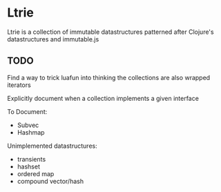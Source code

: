 # Ltrie

Ltrie is a collection of immutable datastructures patterned after
Clojure's datastructures and immutable.js

## TODO

Find a way to trick luafun into thinking the collections are also
wrapped iterators

Explicitly document when a collection implements a given interface

To Document:
* Subvec
* Hashmap

Unimplemented datastructures:
* transients
* hashset
* ordered map
* compound vector/hash
